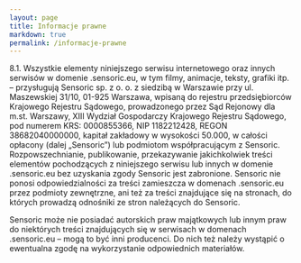 ```yaml
--- 
layout: page
title: Informacje prawne
markdown: true
permalink: /informacje-prawne
---
```


8.1.	Wszystkie elementy niniejszego serwisu internetowego oraz innych serwisów w domenie .sensoric.eu, w tym filmy, animacje, teksty, grafiki itp. – przysługują Sensoric sp. z o. o. z siedzibą w Warszawie przy ul. Maszewskiej 31/10, 01-925 Warszawa, wpisaną do rejestru przedsiębiorców Krajowego Rejestru Sądowego, prowadzonego przez Sąd Rejonowy dla m.st. Warszawy, XIII Wydział Gospodarczy Krajowego Rejestru Sądowego, pod numerem KRS: 0000855366, NIP  1182212428, REGON 38682040000000, kapitał zakładowy w wysokości 50.000, w całości opłacony (dalej „Sensoric”) lub podmiotom współpracującym z Sensoric. 
Rozpowszechnianie, publikowanie, przekazywanie jakichkolwiek treści elementów pochodzących z niniejszego serwisu lub innych w domenie .sensoric.eu bez uzyskania zgody Sensoric jest zabronione. 
Sensoric nie ponosi odpowiedzialności za treści zamieszcza w domenach .sensoric.eu przez podmioty zewnętrzne, ani też za treści znajdujące się na stronach, do których prowadzą odnośniki ze stron należących do Sensoric.
 
Sensoric może nie posiadać autorskich praw majątkowych lub innym praw do niektórych treści znajdujących się w serwisach w domenach .sensoric.eu – mogą to być inni producenci. Do nich też należy wystąpić o ewentualna zgodę na wykorzystanie odpowiednich materiałów. 